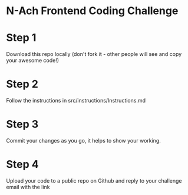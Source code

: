 N-Ach Frontend Coding Challenge
===============================================================================================

Step 1
===============================================================================================
Download this repo locally (don't fork it - other people will see and copy your awesome code!)


Step 2
===============================================================================================
Follow the instructions in src/instructions/Instructions.md


Step 3
===============================================================================================
Commit your changes as you go, it helps to show your working.


Step 4
===============================================================================================
Upload your code to a public repo on Github and reply to your challenge email with the link

